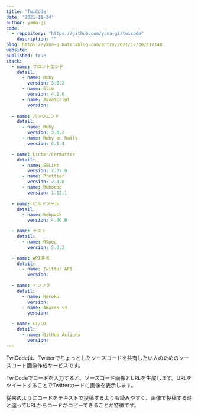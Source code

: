 ```yaml
---
title: 'TwiCode'
date: '2021-11-24'
author: yana-gi
code: 
  - repository: "https://github.com/yana-gi/twicode"
    description: ""
blog: https://yana-g.hatenablog.com/entry/2021/12/20/112148
website: 
published: true
stack:
  - name: フロントエンド
    detail: 
      - name: Ruby
        version: 3.0.2
      - name: Slim
        version: 4.1.0
      - name: JavaScript
        version:
 
  - name: バックエンド
    detail: 
      - name: Ruby
        version: 3.0.2
      - name: Ruby on Rails
        version: 6.1.4

  - name: Linter/Formatter
    detail:
      - name: ESLint
        version: 7.32.0
      - name: Prettier
        version: 2.4.0
      - name: Rubocop
        version: 1.22.1
  
  - name: ビルドツール
    detail:
      - name: Webpack
        version: 4.46.0

  - name: テスト
    detail:
      - name: RSpec
        version: 5.0.2

  - name: API連携
    detail:
      - name: Twitter API
        version: 
 
  - name: インフラ
    detail:
      - name: Heroku
        version: 
      - name: Amazon S3
        version: 

  - name: CI/CD
    detail:
      - name: GitHub Actions
        version: 
---
```


TwiCodeは、Twitterでちょっとしたソースコードを共有したい人のためのソースコード画像作成サービスです。

TwiCodeでコードを入力すると、ソースコード画像とURLを生成します。URLをツイートすることでTwitterカードに画像を表示します。

従来のようにコードをテキストで投稿するよりも読みやすく、画像で投稿する時と違ってURLからコードがコピーできることが特徴です。
